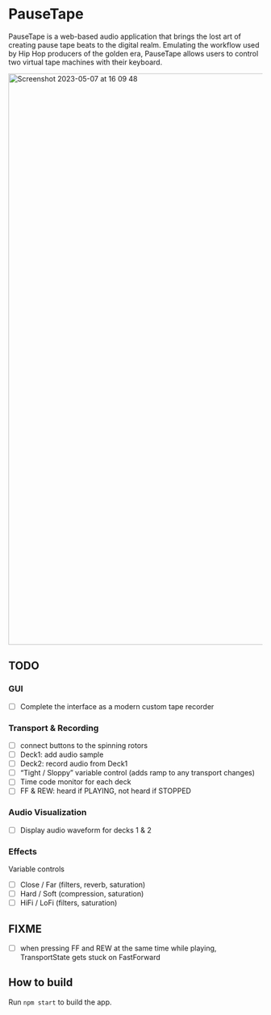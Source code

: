 # PauseTape

PauseTape is a web-based audio application that brings the lost art of creating pause tape beats to the digital realm. Emulating the workflow used by Hip Hop producers of the golden era, PauseTape allows users to control two virtual tape machines with their keyboard.

<img width="1133" alt="Screenshot 2023-05-07 at 16 09 48" src="https://user-images.githubusercontent.com/73052877/236682671-6e733bad-99bc-4ad6-ae53-b0600f41e8e8.png">

## TODO

### GUI

- [ ]  Complete the interface as a modern custom tape recorder

### Transport & Recording

- [ ]  connect buttons to the spinning rotors
- [ ]  Deck1: add audio sample
- [ ]  Deck2: record audio from Deck1
- [ ]  “Tight / Sloppy” variable control (adds ramp to any transport changes)
- [ ]  Time code monitor for each deck
- [ ]  FF & REW: heard if PLAYING, not heard if STOPPED

### Audio Visualization

- [ ]  Display audio waveform for decks 1 & 2

### Effects

Variable controls

- [ ]  Close / Far (filters, reverb, saturation)
- [ ]  Hard / Soft (compression, saturation)
- [ ]  HiFi / LoFi (filters, saturation)

## FIXME

- [ ] when pressing FF and REW at the same time while playing, TransportState gets stuck on FastForward

## How to build

Run `npm start` to build the app.
